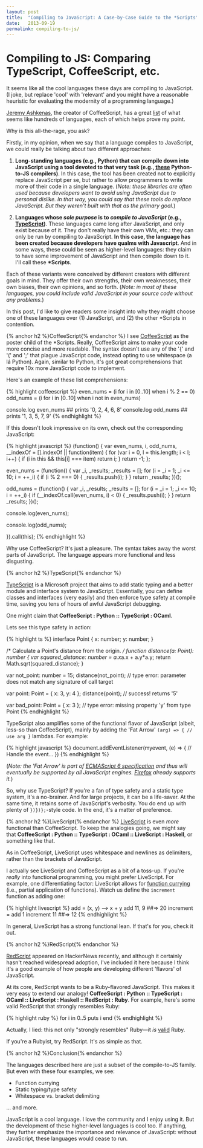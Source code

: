 ```yaml
---
layout: post
title:  "Compiling to JavaScript: A Case-by-Case Guide to the *Scripts"
date:   2013-09-19
permalink: compiling-to-js/
---
```


# Compiling to JS: Comparing TypeScript, CoffeeScript, etc.

It seems like all the cool languages these days are compiling to JavaScript. (I joke, but replace 'cool' with 'relevant' and you might have a reasonable heuristic for evaluating the modernity of a programming language.)

[Jeremy Ashkenas](https://github.com/jashkenas), the creator of CoffeeScript, has a great [list](https://github.com/jashkenas/coffee-script/wiki/List-of-languages-that-compile-to-JS) of what seems like hundreds of languages, each of which helps prove my point.

<!--break-->

Why is this all-the-rage, you ask?

Firstly, in my opinion, when we say that a language compiles to JavaScript, we could really be talking about two different approaches:

1. **Long-standing languages (e.g., Python) that can compile down into JavaScript using a tool devoted to that very task (e.g., [these](https://github.com/jashkenas/coffee-script/wiki/List-of-languages-that-compile-to-JS##python) Python-to-JS compilers)**. In this case, the tool has been created not to explicitly replace JavaScript per se, but rather to allow programmers to write more of their code in a single language. (_Note: these libraries are often used because developers want to avoid using JavaScript due to personal dislike. In that way, you could say that these tools do replace JavaScript. But they weren't built with that as the primary goal._)

2. **Languages whose _sole purpose_ is to _compile to JavaScript_ (e.g., [TypeScript](http://www.typescriptlang.org))**. These languages came long after JavaScript, and only exist because of it. They don't really have their own VMs, etc.: they can only be run by compiling to JavaScript. **In this case, the language has been created because developers have qualms with Javascript**. And in some ways, these could be seen as higher-level languages: they claim to have some improvement of JavaScript and then compile down to it. I'll call these **\*Scripts**.

Each of these variants were conceived by different creators with different goals in mind. They offer their own strengths, their own weaknesses, their own biases, their own opinions, and so forth. (_Note: in most of these languages, you could include valid JavaScript in your source code without any problems._)

In this post, I'd like to give readers some insight into why they might choose one of these languages over (1) JavaScript, and (2) the other \*Scripts in contention.

{% anchor h2 %}CoffeeScript{% endanchor %}
I see [CoffeeScript](http://coffeescript.org) as the poster child of the \*Scripts. Really, CoffeeScript aims to make your code more concise and more readable. The syntax doesn't use any of the '{' and '(' and ';' that plague JavaScript code, instead opting to use whitespace (a lá Python). Again, similar to Python, it's got great comprehensions that require 10x more JavaScript code to implement.

Here's an example of these list comprehensions:

{% highlight coffeescript %}
even_nums = (i for i in [0..10] when i % 2 == 0)
odd_nums = (i for i in [0..10] when i not in even_nums)

console.log even_nums ## prints '0, 2, 4, 6, 8'
console.log odd_nums ## prints '1, 3, 5, 7, 9'
{% endhighlight %}

If this doesn't look impressive on its own, check out the corresponding JavaScript:

{% highlight javascript %}
(function() {
  var even_nums, i, odd_nums,
    __indexOf = [].indexOf || function(item) { for (var i = 0, l = this.length; i < l; i++) { if (i in this && this[i] === item) return i; } return -1; };

  even_nums = (function() {
    var _i, _results;
    _results = [];
    for (i = _i = 1; _i <= 10; i = ++_i) {
      if (i % 2 === 0) {
        _results.push(i);
      }
    }
    return _results;
  })();

  odd_nums = (function() {
    var _i, _results;
    _results = [];
    for (i = _i = 1; _i <= 10; i = ++_i) {
      if (__indexOf.call(even_nums, i) < 0) {
        _results.push(i);
      }
    }
    return _results;
  })();

  console.log(even_nums);

  console.log(odd_nums);

}).call(this);
{% endhighlight %}

Why use CoffeeScript? It's just a pleasure. The syntax takes away the worst parts of JavaScript. The language appears more functional and less disgusting.

{% anchor h2 %}TypeScript{% endanchor %}

[TypeScript](http://www.typescriptlang.org) is a Microsoft project that aims to add static typing and a better module and interface system to JavaScript. Essentially, you can define classes and interfaces (very easily) and then enforce type safety at compile time, saving you tens of hours of awful JavaScript debugging.

One might claim that **CoffeeScript : Python :: TypeScript : OCaml**.

Lets see this type safety in action:

{% highlight ts %}
interface Point {
    x: number;
    y: number;
}

/* Calculate a Point's distance from the origin. */
function distance(a: Point): number {
    var squared_distance: number = a.x*a.x + a.y*a.y;
    return Math.sqrt(squared_distance);
}

var not_point: number = 15;
distance(not_point);
// type error: parameter does not match any signature of call target

var point: Point = {
    x: 3,
    y: 4
};
distance(point);
// success! returns '5'

var bad_point: Point = {
    x: 3
};
// type error: missing property 'y' from type Point
{% endhighlight %}


TypeScript also amplifies some of the functional flavor of JavaScript (albeit, less-so than CoffeeScript), mainly by adding the 'Fat Arrow' `(arg) => { // use arg }` lambdas. For example:

{% highlight javascript %}
document.addEventListener(myevent, (e) => {
    // Handle the event...
})
{% endhighlight %}

(_Note: the 'Fat Arrow' is part of [ECMAScript 6 specification](http://wiki.ecmascript.org/doku.php?id=harmony:arrow_function_syntax) and thus will eventually be supported by all JavaScript engines. [Firefox](http://robcee.net/2013/fat-arrow-functions-in-javascript/) already supports it._)

So, why use TypeScript? If you're a fan of type safety and a static type system, it's a no-brainer. And for large projects, it can be a life-saver. At the same time, it retains some of JavaScript's verbosity. You do end up with plenty of `})})};`-style code. In the end, it's a matter of preference.

{% anchor h2 %}LiveScript{% endanchor %}
[LiveScript](http://livescript.net) is even _more_ functional than CoffeeScript. To keep the analogies going, we might say that **CoffeeScript : Python :: TypeScript : OCaml :: LiveScript : Haskell**, or something like that.

As in CoffeeScript, LiveScript uses whitespace and newlines as delimiters, rather than the brackets of JavaScript.

I actually see LiveScript and CoffeeScript as a bit of a toss-up. If you're _really_ into functional programming, you might prefer LiveScript. For example, one differentiating factor: LiveScript allows for [function currying](http://en.wikipedia.org/wiki/Currying) (i.e., partial application of functions). Watch us define the `increment` function as adding one:

{% highlight livescript %}
add = (x, y) --> x + y
add 11, 9       ##=> 20
increment = add 1
increment 11    ##=> 12
{% endhighlight %}

In general, LiveScript has a strong functional lean. If that's for you, check it out.

{% anchor h2 %}RedScript{% endanchor %}

[RedScript](http://redscript.org) appeared on HackerNews recently, and although it certainly hasn't reached widespread adoption, I've included it here because I think it's a good example of how people are developing different 'flavors' of JavaScript.

At its core, RedScript wants to be a Ruby-flavored JavaScript. This makes it very easy to extend our analogy! **CoffeeScript : Python :: TypeScript : OCaml :: LiveScript : Haskell :: RedScript : Ruby**. For example, here's some valid RedScript that strongly resembles Ruby:

{% highlight ruby %}
for i in 0..5
  puts i
end
{% endhighlight %}

Actually, I lied: this not only "strongly resembles" Ruby—it _is_ [valid](http://www.tutorialspoint.com/ruby/ruby_loops.htm) Ruby.

If you're a Rubyist, try RedScript. It's as simple as that.

{% anchor h2 %}Conclusion{% endanchor %}

The languages described here are just a subset of the compile-to-JS family. But even with these four examples, we see:

* Function currying
* Static typing/type safety
* Whitespace vs. bracket delimiting

… and more.

JavaScript is a cool language. I love the community and I enjoy using it. But the development of these higher-level languages is cool too. If anything, they further emphasize the importance and relevance of JavaScript: without JavaScript, these languages would cease to run.

